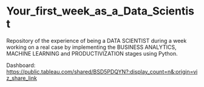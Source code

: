 # Your_first_week_as_a_Data_Scientist
Repository of the experience of being a DATA SCIENTIST during a week working on a real case by implementing the BUSINESS ANALYTICS, MACHINE LEARNING and PRODUCTIVIZATION stages using Python.

Dashboard: https://public.tableau.com/shared/BSD5PDQYN?:display_count=n&:origin=viz_share_link
